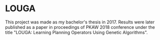 # LOUGA

This project was made as my bachelor's thesis in 2017. Results were later published as a paper in proceedings of PKAW 2018 conference under the title "LOUGA: Learning Planning Operators Using Genetic Algorithms".
